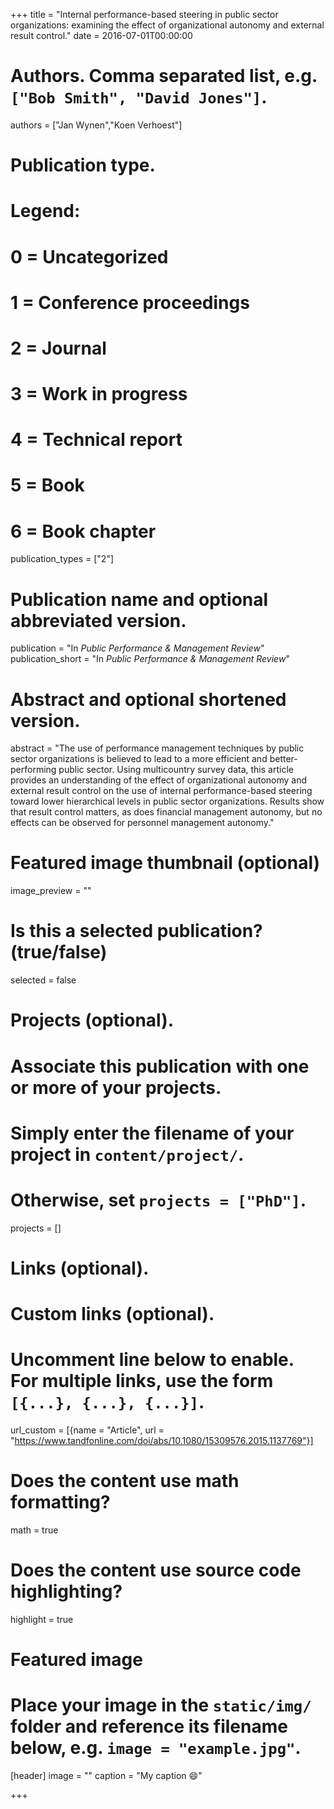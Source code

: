 +++
title = "Internal performance-based steering in public sector organizations: examining the effect of organizational autonomy and external result control."
date = 2016-07-01T00:00:00

# Authors. Comma separated list, e.g. `["Bob Smith", "David Jones"]`.
authors = ["Jan Wynen","Koen Verhoest"]

# Publication type.
# Legend:
# 0 = Uncategorized
# 1 = Conference proceedings
# 2 = Journal
# 3 = Work in progress
# 4 = Technical report
# 5 = Book
# 6 = Book chapter
publication_types = ["2"]

# Publication name and optional abbreviated version.
publication = "In *Public Performance & Management Review*"
publication_short = "In *Public Performance & Management Review*"

# Abstract and optional shortened version.
abstract = "The use of performance management techniques by public sector organizations is believed to lead to a more efficient and better-performing public sector. Using multicountry survey data, this article provides an understanding of the effect of organizational autonomy and external result control on the use of internal performance-based steering toward lower hierarchical levels in public sector organizations. Results show that result control matters, as does financial management autonomy, but no effects can be observed for personnel management autonomy."

# Featured image thumbnail (optional)
image_preview = ""

# Is this a selected publication? (true/false)
selected = false

# Projects (optional).
#   Associate this publication with one or more of your projects.
#   Simply enter the filename of your project in `content/project/`.
#   Otherwise, set `projects = ["PhD"]`.
projects = []

# Links (optional).


# Custom links (optional).
#   Uncomment line below to enable. For multiple links, use the form `[{...}, {...}, {...}]`.
url_custom = [{name = "Article", url = "https://www.tandfonline.com/doi/abs/10.1080/15309576.2015.1137769"}]

# Does the content use math formatting?
math = true

# Does the content use source code highlighting?
highlight = true

# Featured image
# Place your image in the `static/img/` folder and reference its filename below, e.g. `image = "example.jpg"`.
[header]
image = ""
caption = "My caption :smile:"

+++


